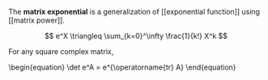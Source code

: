 The **matrix exponential** is a generalization of [[exponential function]] using [[matrix power]].

$$
e^X \triangleq \sum_{k=0}^\infty \frac{1}{k!} X^k
$$

For any square complex matrix,

\begin{equation}
\det e^A = e^{\operatorname{tr} A}
\end{equation}